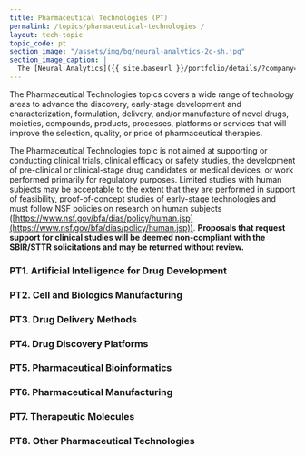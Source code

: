 ```yaml
---
title: Pharmaceutical Technologies (PT)
permalink: /topics/pharmaceutical-technologies /
layout: tech-topic
topic_code: pt
section_image: "/assets/img/bg/neural-analytics-2c-sh.jpg"
section_image_caption: |
  The [Neural Analytics]({{ site.baseurl }}/portfolio/details/?company=neural-analytics#neural-analytics) Lucid™ M1 transcranial Doppler Ultrasound System is indicated as an adjunct to the standard clinical practices for measuring and displaying cerebral blood flow velocity within the major conducting arteries and veins of the head and neck. Additionally, the Lucid™ M1 System measures the occurrence of transient emboli signals within the blood stream.
---
```


The Pharmaceutical Technologies topics covers a wide range of technology areas to advance the discovery, early-stage development and characterization, formulation, delivery, and/or manufacture of novel drugs, moieties, compounds, products, processes, platforms or services that will improve the selection, quality, or price of pharmaceutical therapies.

The Pharmaceutical Technologies topic is not aimed at supporting or conducting clinical trials, clinical efficacy or safety studies, the development of pre-clinical or clinical-stage drug candidates or medical devices, or work performed primarily for regulatory purposes. Limited studies with human subjects may be acceptable to the extent that they are performed in support of feasibility, proof-of-concept studies of early-stage technologies and must follow NSF policies on research on human subjects ([https://www.nsf.gov/bfa/dias/policy/human.jsp](https://www.nsf.gov/bfa/dias/policy/human.jsp)). **Proposals that request support for clinical studies will be deemed non-compliant with the SBIR/STTR solicitations and may be returned without review.**

### PT1. Artificial Intelligence for Drug Development

### PT2. Cell and Biologics Manufacturing

### PT3. Drug Delivery Methods

### PT4. Drug Discovery Platforms

### PT5. Pharmaceutical Bioinformatics

### PT6. Pharmaceutical Manufacturing

### PT7. Therapeutic Molecules

### PT8. Other Pharmaceutical Technologies
